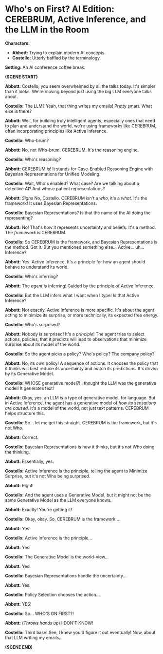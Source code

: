 # Who's on First? AI Edition: CEREBRUM, Active Inference, and the LLM in the Room

**Characters:**

*   **Abbott:** Trying to explain modern AI concepts.
*   **Costello:** Utterly baffled by the terminology.

**Setting:** An AI conference coffee break.

**(SCENE START)**

**Abbott:** Costello, you seem overwhelmed by all the talks today. It's simpler than it looks. We're moving beyond just using the big LLM everyone talks about.

**Costello:** The LLM? Yeah, that thing writes my emails! Pretty smart. What else is there?

**Abbott:** Well, for building truly intelligent agents, especially ones that need to plan and understand the world, we're using frameworks like CEREBRUM, often incorporating principles like Active Inference.

**Costello:** Who-brum?

**Abbott:** No, not Who-brum. CEREBRUM. It's the reasoning engine.

**Costello:** Who's reasoning?

**Abbott:** CEREBRUM is! It stands for Case-Enabled Reasoning Engine with Bayesian Representations for Unified Modeling.

**Costello:** Wait, Who's enabled? What case? Are we talking about a detective AI? And whose patient representations?

**Abbott:** *Sighs* No, Costello. CEREBRUM isn't a *who*, it's a *what*. It's the framework! It uses Bayesian Representations.

**Costello:** Bayesian Representations? Is that the name of the AI doing the representing?

**Abbott:** No! That's *how* it represents uncertainty and beliefs. It's a method. The *framework* is CEREBRUM.

**Costello:** So CEREBRUM is the framework, and Bayesian Representations is the method. Got it. But you mentioned something else... Active... uh... Inference?

**Abbott:** Yes, Active Inference. It's a principle for how an agent should behave to understand its world.

**Costello:** Who's inferring?

**Abbott:** The *agent* is inferring! Guided by the principle of Active Inference.

**Costello:** But the LLM infers what I want when I type! Is that Active Inference?

**Abbott:** Not exactly. Active Inference is more specific. It's about the agent acting to minimize its surprise, or more technically, its expected free energy.

**Costello:** Who's surprised?

**Abbott:** Nobody is surprised! It's a *principle*! The agent tries to select actions, policies, that it predicts will lead to observations that minimize surprise about its model of the world.

**Costello:** So the agent picks a policy? Who's policy? The company policy?

**Abbott:** No, its *own* policy! A sequence of actions. It chooses the policy that it thinks will best reduce its uncertainty and match its predictions. It's driven by its Generative Model.

**Costello:** WHOSE generative model?! I thought the LLM was the generative model! It generates text!

**Abbott:** Okay, yes, an LLM *is* a type of generative model, for language. But in Active Inference, the agent has a generative model of *how its sensations are caused*. It's a model of the world, not just text patterns. CEREBRUM helps structure this.

**Costello:** So... let me get this straight. CEREBRUM is the framework, but it's not Who.

**Abbott:** Correct.

**Costello:** Bayesian Representations is how it thinks, but it's not Who doing the thinking.

**Abbott:** Essentially, yes.

**Costello:** Active Inference is the principle, telling the agent to Minimize Surprise, but it's not Who being surprised.

**Abbott:** Right!

**Costello:** And the agent uses a Generative Model, but it might not be the same Generative Model as the LLM everyone knows.

**Abbott:** Exactly! You're getting it!

**Costello:** Okay, okay. So, CEREBRUM is the framework...

**Abbott:** Yes!

**Costello:** Active Inference is the principle...

**Abbott:** Yes!

**Costello:** The Generative Model is the world-view...

**Abbott:** Yes!

**Costello:** Bayesian Representations handle the uncertainty...

**Abbott:** Yes!

**Costello:** Policy Selection chooses the action...

**Abbott:** YES!

**Costello:** So... WHO'S ON FIRST?!

**Abbott:** (*Throws hands up*) I DON'T KNOW!

**Costello:** Third base! See, I knew you'd figure it out eventually! Now, about that LLM writing my emails...

**(SCENE END)** 